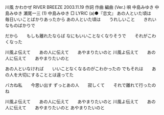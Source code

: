 
川風
かわかぜ
RIVER BREEZE
2003.11.19
作詞  作曲  編曲 (Ver.)   唄
中島みゆき   中島みゆき   瀬尾一三 (1)
中島みゆき
□ LYRIC (a)●『恋文』
あの人といた頃は　　毎日いいことばかりあったから
あの人といた頃は　　うれしいこと　　きれいなものばかりで

だから　　もしも離れたならば
なにもいいことなくなりそうで　　それがこわくなった

川風よ伝えて　　あの人に伝えて　　あやまりたいのと
川風よ伝えて　　あの人に伝えて　　あやまりたいのと

あの人といなければ　　いいことなくなるのがこわかったの
でもそれは　　あの人を大切にすることとは違ってた

バカね私　　今思い出す
ずっとあの人　　寂しくて　　それで離れて行ったのね

川風よ伝えて　　あの人に伝えて　　あやまりたいのと
川風よ伝えて　　あの人に伝えて　　あやまりたいのと
あやまりたいのと